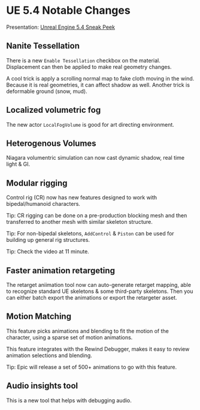 # UE 5.4 Notable Changes

Presentation: [Unreal Engine 5.4 Sneak Peek](https://youtu.be/l8-k9bYsta0)

## Nanite Tessellation

There is a new `Enable Tessellation` checkbox on the material. Displacement can then be applied to make real geometry changes.

A cool trick is apply a scrolling normal map to fake cloth moving in the wind. Because it is real geometries, it can affect shadow as well. Another trick is deformable ground (snow, mud).

## Localized volumetric fog

The new actor `LocalFogVolume` is good for art directing environment.

## Heterogenous Volumes

Niagara volumentric simulation can now cast dynamic shadow, real time light & GI.

## Modular rigging

Control rig (CR) now has new features designed to work with bipedal/humanoid characters.

Tip: CR rigging can be done on a pre-production blocking mesh and then transferred to another mesh with similar skeleton structure.

Tip: For non-bipedal skeletons, `AddControl` & `Piston` can be used for building up general rig structures.

Tip: Check the video at 11 minute.

## Faster animation retargeting

The retarget aniimation tool now can auto-generate retarget mapping, able to recognize standard UE skeletons & some third-party skeletons. Then you can either batch export the animations or export the retargeter asset.

## Motion Matching

This feature picks animations and blending to fit the motion of the character, using a sparse set of motion animations.

This feature integrates with the Rewind Debugger, makes it easy to review animation selections and blending.

Tip: Epic will release a set of 500+ animations to go with this feature.

## Audio insights tool

This is a new tool that helps with debugging audio.
